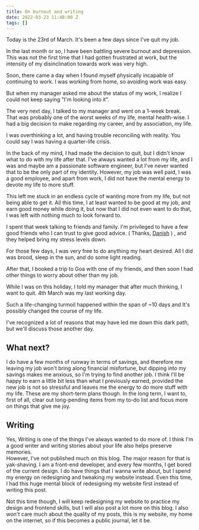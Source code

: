 ```yaml
---
title: On burnout and writing
date: 2022-03-23 11:48:00 Z
tags: []
---
```


Today is the 23rd of March. It's been a few days since I've quit my job.

In the last month or so, I have been battling severe burnout and depression. This was not the first time that I had gotten frustrated at work, but the intensity of my disinclination towards work was very high.

Soon, there came a day when I found myself physically incapable of continuing to work. I was working from home, so avoiding work was easy.

But when my manager asked me about the status of my work, I realize I could not keep saying "I'm looking into it".  
  
The very next day, I talked to my manager and went on a 1-week break. That was probably one of the worst weeks of my life, mental health-wise. I had a big decision to make regarding my career, and by association, my life.   
  
I was overthinking a lot, and having trouble reconciling with reality. You could say I was having a quarter-life crisis.  
  
In the back of my mind, I had made the decision to quit, but I didn't know what to do with my life after that. I've always wanted a lot from my life, and I was and maybe am a passionate software engineer, but I've never wanted that to be the only part of my identity. However, my job was well paid, I was a good employee, and apart from work, I did not have the mental energy to devote my life to more stuff.  
  
This left me stuck in an endless cycle of wanting more from my life, but not being able to get it. All this time, I at least wanted to be good at my job, and earn good money while doing it, but now that I did not even want to do that, I was left with nothing much to look forward to.  
  
I spent that week talking to friends and family. I'm privileged to have a few good friends who I can trust to give good advice. ( Thanks, [Danish](https://danishpraka.sh/) ) , and they helped bring my stress levels down.  
  
For those few days, I was very free to do anything my heart desired. All I did was brood, sleep in the sun, and do some light reading.    
  
After that, I booked a trip to Goa with one of my friends, and then soon I had other things to worry about other than my job.  
  
While I was on this holiday, I told my manager that after much thinking, I want to quit. 4th March was my last working day.   
  
Such a life-changing turmoil happened within the span of \~10 days and It's possibly changed the course of my life.  
  
I've recognized a lot of reasons that may have led me down this dark path, but we'll discuss those another day.   
  
  
## What next?  
  
I do have a few months of runway in terms of savings, and therefore me leaving my job won't bring along financial misfortune, but dipping into my savings makes me anxious, so I'm trying to find another job. I think I'll be happy to earn a little bit less than what I previously earned, provided the new job is not so stressful and leaves me the energy to do more stuff with my life. These are my short-term plans though. In the long term, I want to, first of all, clear out long-pending items from my to-do list and focus more on things that give me joy.  
  
## Writing  
  
Yes, Writing is one of the things I've always wanted to do more of. I think I'm a good writer and writing stories about your life also helps preserve memories.   
However, I've not published much on this blog. The major reason for that is yak-shaving. I am a front-end developer, and every few months, I get bored of the current design. I do have things that I wanna write about, but I spend my energy on redesigning and tweaking my website instead. Even this time, I had this huge mental block of redesigning my website first instead of writing this post.  
  
Not this time though, I will keep redesigning my website to practice my design and frontend skills, but I will also post a lot more on this blog. I also won't care much about the quality of my posts, this is my website, my home on the internet, so if this becomes a public journal, let it be.